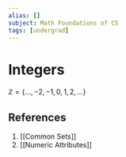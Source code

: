 ```yaml
---
alias: []
subject: Math Foundations of CS
tags: [undergrad]
---
```

# Integers


$\mathbb{Z} = \{...,-2,-1,0,1,2,...\}$

## References
1. [[Common Sets]]
2. [[Numeric Attributes]]